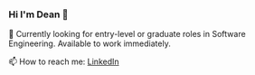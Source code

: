 ### Hi I'm Dean 👋

🔎 Currently looking for entry-level or graduate roles in Software Engineering. Available to work immediately. 

📫 How to reach me: [LinkedIn](https://www.linkedin.com/in/deanlynch97/)

<!--
**lynchdean/lynchdean** is a ✨ _special_ ✨ repository because its `README.md` (this file) appears on your GitHub profile.

Here are some ideas to get you started:

- 🔭 I’m currently working on ...
- 🌱 I’m currently learning ...
- 👯 I’m looking to collaborate on ...
- 🤔 I’m looking for help with ...
- 💬 Ask me about ...
- 📫 How to reach me: ...
- 😄 Pronouns: ...
- ⚡ Fun fact: ...
-->
 
